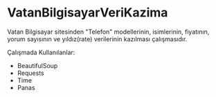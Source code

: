 # VatanBilgisayarVeriKazima
Vatan Bilgisayar sitesinden "Telefon" modellerinin, isimlerinin, fiyatının, yorum sayısının ve yıldız(rate) verilerinin kazılması çalışmasıdır. 

Çalışmada Kullanılanlar:

- BeautifulSoup
- Requests
- Time
- Panas
